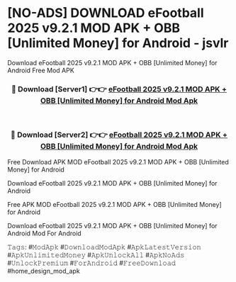 # [NO-ADS] DOWNLOAD eFootball 2025 v9.2.1 MOD APK + OBB [Unlimited Money] for Android - jsvlr
Download eFootball 2025 v9.2.1 MOD APK + OBB [Unlimited Money] for Android Free Mod APK

<div align="center">
<h3>🔴 Download [Server1] 👉👉 <a href="https://apk-comot.site?title=eFootball_2025_v9.2.1_MOD_APK_+_OBB_[Unlimited_Money]_for_Android">eFootball 2025 v9.2.1 MOD APK + OBB [Unlimited Money] for Android Mod Apk</a></h3><br>

<h3>🔴 Download [Server2] 👉👉 <a href="https://apk-comot.site?title=eFootball_2025_v9.2.1_MOD_APK_+_OBB_[Unlimited_Money]_for_Android">eFootball 2025 v9.2.1 MOD APK + OBB [Unlimited Money] for Android Mod Apk</a></h3>
</div>


Free Download APK MOD eFootball 2025 v9.2.1 MOD APK + OBB [Unlimited Money] for Android

Download eFootball 2025 v9.2.1 MOD APK + OBB [Unlimited Money] for Android 

Free APK MOD eFootball 2025 v9.2.1 MOD APK + OBB [Unlimited Money] for Android 

Download eFootball 2025 v9.2.1 MOD APK + OBB [Unlimited Money] for Android Mod For Android

𝚃𝚊𝚐𝚜: #𝙼𝚘𝚍𝙰𝚙𝚔 #𝙳𝚘𝚠𝚗𝚕𝚘𝚊𝚍𝙼𝚘𝚍𝙰𝚙𝚔 #𝙰𝚙𝚔𝙻𝚊𝚝𝚎𝚜𝚝𝚅𝚎𝚛𝚜𝚒𝚘𝚗 #𝙰𝚙𝚔𝚄𝚗𝚕𝚒𝚖𝚒𝚝𝚎𝚍𝙼𝚘𝚗𝚎𝚢 #𝙰𝚙𝚔𝚄𝚗𝚕𝚘𝚌𝚔𝙰𝚕𝚕 #𝙰𝚙𝚔𝙽𝚘𝙰𝚍𝚜 #𝚄𝚗𝚕𝚘𝚌𝚔𝙿𝚛𝚎𝚖𝚒𝚞𝚖 #𝙵𝚘𝚛𝙰𝚗𝚍𝚛𝚘𝚒𝚍 #𝙵𝚛𝚎𝚎𝙳𝚘𝚠𝚗𝚕𝚘𝚊𝚍 #home_design_mod_apk